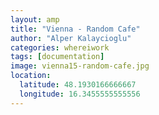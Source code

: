 ```yaml
---
layout: amp
title: "Vienna - Random Cafe"
author: "Alper Kalaycioglu"
categories: whereiwork
tags: [documentation]
image: vienna15-random-cafe.jpg
location:
  latitude: 48.1930166666667
  longitude: 16.3455555555556
---
```

